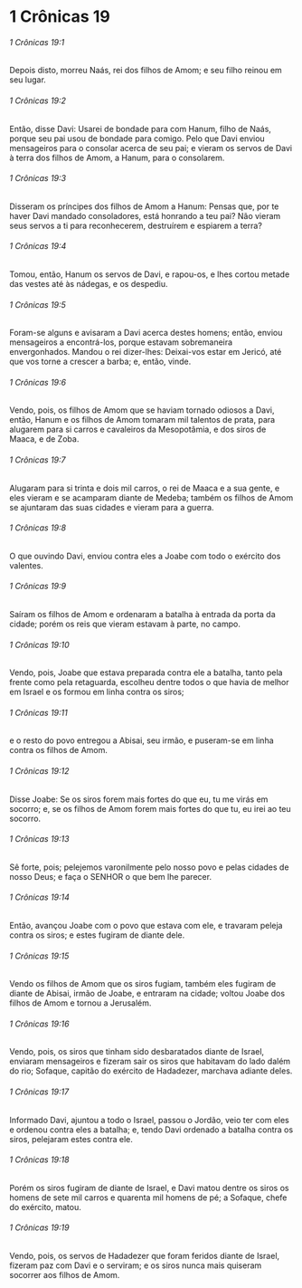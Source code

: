 # 1 Crônicas 19

###### 1 Crônicas 19:1

Depois disto, morreu Naás, rei dos filhos de Amom; e seu filho reinou em seu lugar.

###### 1 Crônicas 19:2

Então, disse Davi: Usarei de bondade para com Hanum, filho de Naás, porque seu pai usou de bondade para comigo. Pelo que Davi enviou mensageiros para o consolar acerca de seu pai; e vieram os servos de Davi à terra dos filhos de Amom, a Hanum, para o consolarem.

###### 1 Crônicas 19:3

Disseram os príncipes dos filhos de Amom a Hanum: Pensas que, por te haver Davi mandado consoladores, está honrando a teu pai? Não vieram seus servos a ti para reconhecerem, destruírem e espiarem a terra?

###### 1 Crônicas 19:4

Tomou, então, Hanum os servos de Davi, e rapou-os, e lhes cortou metade das vestes até às nádegas, e os despediu.

###### 1 Crônicas 19:5

Foram-se alguns e avisaram a Davi acerca destes homens; então, enviou mensageiros a encontrá-los, porque estavam sobremaneira envergonhados. Mandou o rei dizer-lhes: Deixai-vos estar em Jericó, até que vos torne a crescer a barba; e, então, vinde.

###### 1 Crônicas 19:6

Vendo, pois, os filhos de Amom que se haviam tornado odiosos a Davi, então, Hanum e os filhos de Amom tomaram mil talentos de prata, para alugarem para si carros e cavaleiros da Mesopotâmia, e dos siros de Maaca, e de Zoba.

###### 1 Crônicas 19:7

Alugaram para si trinta e dois mil carros, o rei de Maaca e a sua gente, e eles vieram e se acamparam diante de Medeba; também os filhos de Amom se ajuntaram das suas cidades e vieram para a guerra.

###### 1 Crônicas 19:8

O que ouvindo Davi, enviou contra eles a Joabe com todo o exército dos valentes.

###### 1 Crônicas 19:9

Saíram os filhos de Amom e ordenaram a batalha à entrada da porta da cidade; porém os reis que vieram estavam à parte, no campo.

###### 1 Crônicas 19:10

Vendo, pois, Joabe que estava preparada contra ele a batalha, tanto pela frente como pela retaguarda, escolheu dentre todos o que havia de melhor em Israel e os formou em linha contra os siros;

###### 1 Crônicas 19:11

e o resto do povo entregou a Abisai, seu irmão, e puseram-se em linha contra os filhos de Amom.

###### 1 Crônicas 19:12

Disse Joabe: Se os siros forem mais fortes do que eu, tu me virás em socorro; e, se os filhos de Amom forem mais fortes do que tu, eu irei ao teu socorro.

###### 1 Crônicas 19:13

Sê forte, pois; pelejemos varonilmente pelo nosso povo e pelas cidades de nosso Deus; e faça o SENHOR o que bem lhe parecer.

###### 1 Crônicas 19:14

Então, avançou Joabe com o povo que estava com ele, e travaram peleja contra os siros; e estes fugiram de diante dele.

###### 1 Crônicas 19:15

Vendo os filhos de Amom que os siros fugiam, também eles fugiram de diante de Abisai, irmão de Joabe, e entraram na cidade; voltou Joabe dos filhos de Amom e tornou a Jerusalém.

###### 1 Crônicas 19:16

Vendo, pois, os siros que tinham sido desbaratados diante de Israel, enviaram mensageiros e fizeram sair os siros que habitavam do lado dalém do rio; Sofaque, capitão do exército de Hadadezer, marchava adiante deles.

###### 1 Crônicas 19:17

Informado Davi, ajuntou a todo o Israel, passou o Jordão, veio ter com eles e ordenou contra eles a batalha; e, tendo Davi ordenado a batalha contra os siros, pelejaram estes contra ele.

###### 1 Crônicas 19:18

Porém os siros fugiram de diante de Israel, e Davi matou dentre os siros os homens de sete mil carros e quarenta mil homens de pé; a Sofaque, chefe do exército, matou.

###### 1 Crônicas 19:19

Vendo, pois, os servos de Hadadezer que foram feridos diante de Israel, fizeram paz com Davi e o serviram; e os siros nunca mais quiseram socorrer aos filhos de Amom.

